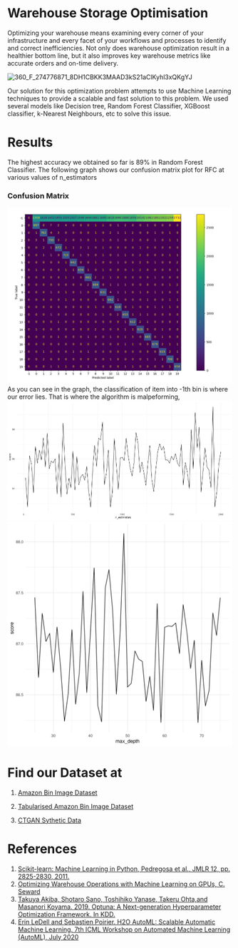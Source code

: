 # Warehouse Storage Optimisation

Optimizing your warehouse means examining every corner of your infrastructure and every facet of your workflows and processes to identify and correct inefficiencies. Not only does warehouse optimization result in a healthier bottom line, but it also improves key warehouse metrics like accurate orders and on-time delivery.

![360_F_274776871_8DH1CBKK3MAAD3kS21aClKyhl3xQKgYJ](https://user-images.githubusercontent.com/46780667/114293818-ed3f3500-9ab6-11eb-88f9-8e2ff7037fe0.jpg)

Our solution for this optimization problem attempts to use Machine Learning techniques to provide a scalable and fast solution to this problem. We used several models like Decision tree, Random Forest Classifier, XGBoost classifier, k-Nearest Neighbours, etc to solve this issue.

# Results
The highest accuracy we obtained so far is 89% in Random Forest Classifier. The following graph shows our confusion matrix plot for RFC at various values of n_estimators 
### Confusion Matrix
![](https://github.com/nisarg14/CSE523-Machine-Learning-Gophers/blob/main/Results/confusion_matrix.png)
As you can see in the graph, the classification of item into -1th bin is where our error lies. That is where the algorithm is malpeforming,
![](https://github.com/nisarg14/CSE523-Machine-Learning-Gophers/blob/main/Results/rfc_hyperparemeters_1.png)
![](https://github.com/nisarg14/CSE523-Machine-Learning-Gophers/blob/main/Results/rfc_hyperparmeters_2.png)
# Find our Dataset at

1. [Amazon Bin Image Dataset](https://www.kaggle.com/dhruvildave/amazon-bin-image-dataset)
2. [Tabularised Amazon Bin Image Dataset](https://www.kaggle.com/dhatrikapuriya/tabularised-dataset-of-amazon-bin-dataset)

3. [CTGAN Sythetic Data](https://www.kaggle.com/dhatrikapuriya/merged-data)



# References

1. [Scikit-learn: Machine Learning in Python, Pedregosa et al., JMLR 12, pp. 2825-2830, 2011.](https://jmlr.csail.mit.edu/papers/v12/pedregosa11a.html)
2. [Optimizing Warehouse Operations with Machine Learning on GPUs, C. Seward](https://developer.nvidia.com/blog/optimizing-warehouse-operations-machine-learning-gpus/)
3. [Takuya Akiba, Shotaro Sano, Toshihiko Yanase, Takeru Ohta,and Masanori Koyama. 2019. Optuna: A Next-generation Hyperparameter Optimization Framework. In KDD.](https://optuna.org/#paper)
4. [Erin LeDell and Sebastien Poirier. H2O AutoML: Scalable Automatic Machine Learning. 7th ICML Workshop on Automated Machine Learning (AutoML), July 2020](https://www.automl.org/wp-content/uploads/2020/07/AutoML_2020_paper_61.pdf)
